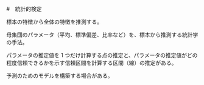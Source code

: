 #　統計的検定

標本の特徴から全体の特徴を推測する。

母集団のパラメータ（平均、標準偏差、比率など）を、標本から推測する統計学の手法。

パラメータの推定値を 1 つだけ計算する点の推定と、パラメータの推定値がどの程度信頼できるかを示す信頼区間を計算する区間（線）の推定がある。

予測のためのモデルを構築する場合がある。
